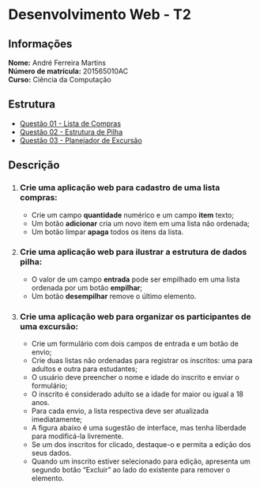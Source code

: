 Desenvolvimento Web - T2
========================

Informações
-----------

**Nome:** André Ferreira Martins  
**Número de matrícula:** 201565010AC  
**Curso:** Ciência da Computação  


Estrutura
---------

- [Questão 01 - Lista de Compras](qst01.html)
- [Questão 02 - Estrutura de Pilha](qst02.html)
- [Questão 03 - Planejador de Excursão](qst03.html)


Descrição
---------

1. ### Crie uma aplicação web para cadastro de uma lista compras:
    - Crie um campo **quantidade** numérico e um campo **item** texto;
    - Um botão **adicionar** cria um novo item em uma lista não ordenada;
    - Um botão limpar **apaga** todos os itens da lista.
1. ### Crie uma aplicação web para ilustrar a estrutura de dados pilha:
    - O valor de um campo **entrada** pode ser empilhado em uma lista ordenada por um botão **empilhar**;
    - Um botão **desempilhar** remove o último elemento.
1. ### Crie uma aplicação web para organizar os participantes de uma excursão:
    - Crie um formulário com dois campos de entrada e um botão de envio;
    - Crie duas listas não ordenadas para registrar os inscritos: uma para adultos e outra para estudantes;
    - O usuário deve preencher o nome e idade do inscrito e enviar o formulário;
    - O inscrito é considerado adulto se a idade for maior ou igual a 18 anos.
    - Para cada envio, a lista respectiva deve ser atualizada imediatamente;
    - A figura abaixo é uma sugestão de interface, mas tenha liberdade para modificá-la livremente.
    - Se um dos inscritos for clicado, destaque-o e permita a edição dos seus dados.
    - Quando um inscrito estiver selecionado para edição, apresenta um segundo botão “Excluir” ao lado do existente para remover o elemento.
